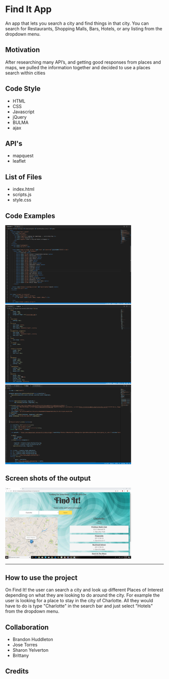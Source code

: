 # Find It App
An app that lets you search a city and find things in that city.  You can search for Restaurants, Shopping Malls, Bars, Hotels, or any listing from the dropdown menu.

Motivation
---
After researching many API’s, and getting good responses from places and maps, we pulled the information together and decided to use a places search within cities 


Code Style
---
 * HTML
 * CSS
 * Javascript
 * jQuery
 * BULMA
 * ajax
 
API's
---
 * mapquest
 * leaflet
  
List of Files
---
  * index.html
  * scripts.js
  * style.css

Code Examples
---
 
 <img src= "assets/html.png" width=400>
 <img src="assets/css.PNG" width=400>
 <img src="assets/javascript.PNG" width=400>

 
Screen shots of the output
---
 
<img src= "assets/findit.PNG" width=400>

  
---
 
How to use the project
---
On Find It! the user can search a city and look up different Places of Interest depending on what they are looking to do around the city. For example the user is looking for a place to stay in the city of Charlotte. All they would have to do is type "Charlotte" in the search bar and just select "Hotels" from the dropdown menu. 


Collaboration
---
* Brandon Huddleton
* Jose Torres
* Sharon Yelverton
* Brittany
 
Credits
---
 
